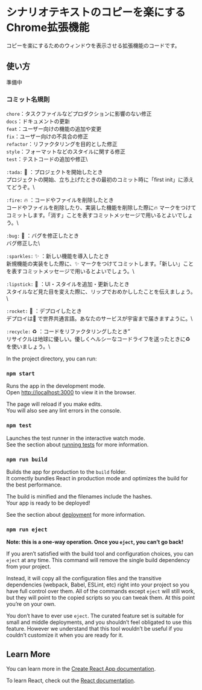 # シナリオテキストのコピーを楽にするChrome拡張機能

コピーを楽にするためのウィンドウを表示させる拡張機能のコードです。

## 使い方

準備中

### コミット名規則

`chore`：タスクファイルなどプロダクションに影響のない修正\
`docs`：ドキュメントの更新\
`feat`：ユーザー向けの機能の追加や変更\
`fix`：ユーザー向けの不具合の修正\
`refactor`：リファクタリングを目的とした修正\
`style`：フォーマットなどのスタイルに関する修正\
`test`：テストコードの追加や修正\

`:tada:` 🎉 ：プロジェクトを開始したとき\
プロジェクトの開始、立ち上げたときの最初のコミット時に「first init」に添えてどうぞ。\

`:fire:` 🔥 ：コードやファイルを削除したとき\
コードやファイルを削除したり、実装した機能を削除した際に🔥 マークをつけてコミットします。「消す」ことを表すコミットメッセージで用いるとよいでしょう。\

`:bug:` 🐛 ：バグを修正したとき\
バグ修正した\

`:sparkles:` ✨ ：新しい機能を導入したとき\
新規機能の実装をした際に、✨ マークをつけてコミットします。「新しい」ことを表すコミットメッセージで用いるとよいでしょう。\

`:lipstick:` 💄 ：UI・スタイルを追加・更新したとき\
スタイルなど見た目を変えた際に、リップでおめかししたことを伝えましょう。\

`:rocket:` 🚀 ：デプロイしたとき\
デプロイは🚀 で世界共通言語。あなたのサービスが宇宙まで届きますように。\

`:recycle:` ♻️ ：コードをリファクタリングしたとき”\
リサイクルは地球に優しい。優しくヘルシーなコードライフを送ったときに♻️ を使いましょう。\

In the project directory, you can run:

### `npm start`

Runs the app in the development mode.\
Open [http://localhost:3000](http://localhost:3000) to view it in the browser.

The page will reload if you make edits.\
You will also see any lint errors in the console.

### `npm test`

Launches the test runner in the interactive watch mode.\
See the section about [running tests](https://facebook.github.io/create-react-app/docs/running-tests) for more information.

### `npm run build`

Builds the app for production to the `build` folder.\
It correctly bundles React in production mode and optimizes the build for the best performance.

The build is minified and the filenames include the hashes.\
Your app is ready to be deployed!

See the section about [deployment](https://facebook.github.io/create-react-app/docs/deployment) for more information.

### `npm run eject`

**Note: this is a one-way operation. Once you `eject`, you can’t go back!**

If you aren’t satisfied with the build tool and configuration choices, you can `eject` at any time. This command will remove the single build dependency from your project.

Instead, it will copy all the configuration files and the transitive dependencies (webpack, Babel, ESLint, etc) right into your project so you have full control over them. All of the commands except `eject` will still work, but they will point to the copied scripts so you can tweak them. At this point you’re on your own.

You don’t have to ever use `eject`. The curated feature set is suitable for small and middle deployments, and you shouldn’t feel obligated to use this feature. However we understand that this tool wouldn’t be useful if you couldn’t customize it when you are ready for it.

## Learn More

You can learn more in the [Create React App documentation](https://facebook.github.io/create-react-app/docs/getting-started).

To learn React, check out the [React documentation](https://reactjs.org/).
